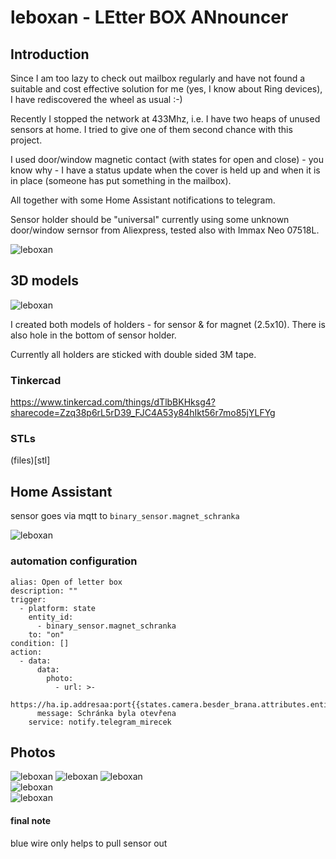 # leboxan - LEtter BOX ANnouncer

## Introduction
Since I am too lazy to check out mailbox regularly and have not found a suitable and cost effective solution for me (yes, I know about Ring devices), I have rediscovered the wheel as usual :-)

Recently I stopped the network at 433Mhz, i.e. I have two heaps of unused sensors at home. I tried to give one of them second chance with this project.

I used door/window magnetic contact (with states for open and close) - you know why - I have a status update when the cover is held up and when it is in place (someone has put something in the mailbox).

All together with some Home Assistant notifications to telegram.

Sensor holder should be "universal" currently using some unknown door/window sernsor from Aliexpress, tested also with Immax Neo 07518L.

![leboxan](pic/IMG_20230123_123502.jpg)

## 3D models

![leboxan](pic/leboxan-tinkercad.png) 

I created both models of holders - for sensor & for magnet (2.5x10). There is also hole in the bottom of sensor holder.

Currently all holders are sticked with double sided 3M tape.


### Tinkercad

https://www.tinkercad.com/things/dTlbBKHksg4?sharecode=Zzq38p6rL5rD39_FJC4A53y84hIkt56r7mo85jYLFYg

### STLs

(files)[stl]

## Home Assistant

sensor goes via mqtt to `binary_sensor.magnet_schranka`

![leboxan](conf/leboxan-ha-1.png) 


### automation configuration
```
alias: Open of letter box
description: ""
trigger:
  - platform: state
    entity_id:
      - binary_sensor.magnet_schranka
    to: "on"
condition: []
action:
  - data:
      data:
        photo:
          - url: >-
              https://ha.ip.addresaa:port{{states.camera.besder_brana.attributes.entity_picture}}
      message: Schránka byla otevřena
    service: notify.telegram_mirecek
```

## Photos

![leboxan](pic/IMG_20230123_123331.jpg) 
![leboxan](pic/IMG_20230123_123338.jpg) 
![leboxan](pic/IMG_20230123_123352.jpg)                                        
![leboxan](pic/IMG_20230123_123450.jpg)     
![leboxan](pic/IMG_20230123_123502.jpg)

#### final note
blue wire only helps to pull sensor out